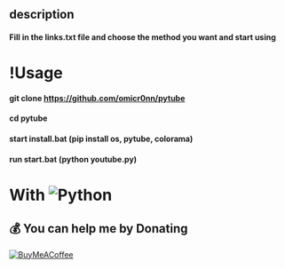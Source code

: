 ## description

#### Fill in the links.txt file and choose the method you want and start using

# !Usage

#### git clone https://github.com/omicr0nn/pytube

#### cd pytube

#### start install.bat (pip install os, pytube, colorama)

#### run start.bat (python youtube.py)

# With ![Python](https://img.shields.io/badge/python-3670A0?style=for-the-badge&logo=python&logoColor=ffdd54)

  ## 💰 You can help me by Donating
  [![BuyMeACoffee](https://img.shields.io/badge/Buy%20Me%20a%20Coffee-ffdd00?style=for-the-badge&logo=buy-me-a-coffee&logoColor=black)](https://www.buymeacoffee.com/omicr0n) 
